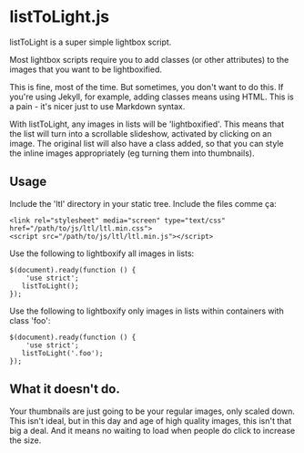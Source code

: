 # listToLight.js

listToLight is a super simple lightbox script.

Most lightbox scripts require you to add classes (or other attributes) to the images that you want to be lightboxified.

This is fine, most of the time. But sometimes, you don't want to do this. If you're using Jekyll, for example, adding classes means using HTML. This is a pain - it's nicer just to use Markdown syntax.

With listToLight, any images in lists will be 'lightboxified'. This means that the list will turn into a scrollable slideshow, activated by clicking on an image. The original list will also have a class added, so that you can style the inline images appropriately (eg turning them into thumbnails).

## Usage

Include the 'ltl' directory in your static tree. Include the files comme ça:

    <link rel="stylesheet" media="screen" type="text/css" href="/path/to/js/ltl/ltl.min.css">
    <script src="/path/to/js/ltl/ltl.min.js"></script>
    
Use the following to lightboxify all images in lists:

    $(document).ready(function () {
        'use strict';
       listToLight();
    });

Use the following to lightboxify only images in lists within containers with class 'foo':

    $(document).ready(function () {
        'use strict';
       listToLight('.foo');
    });

## What it doesn't do.

Your thumbnails are just going to be your regular images, only scaled down. This isn't ideal, but in this day and age of high quality images, this isn't that big a deal. And it means no waiting to load when people do click to increase the size.